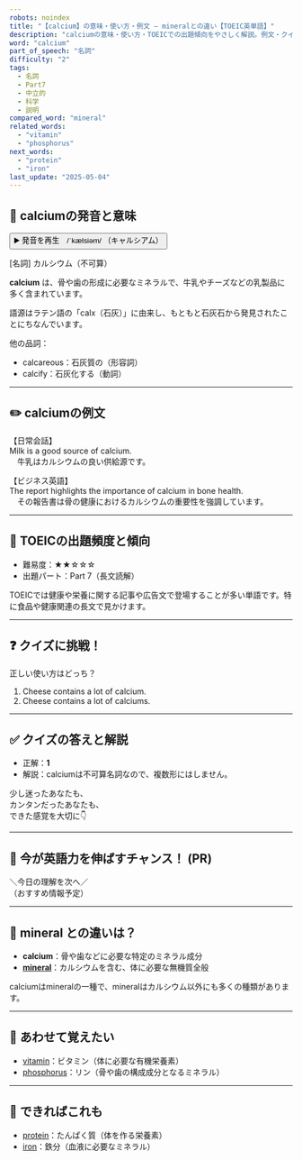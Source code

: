 ```yaml
---
robots: noindex
title: "【calcium】の意味・使い方・例文 ― mineralとの違い【TOEIC英単語】"
description: "calciumの意味・使い方・TOEICでの出題傾向をやさしく解説。例文・クイズ付きでmineralとの違いもわかりやすく学べます。"
word: "calcium"
part_of_speech: "名詞"
difficulty: "2"
tags:
  - 名詞
  - Part7
  - 中立的
  - 科学
  - 説明
compared_word: "mineral"
related_words:
  - "vitamin"
  - "phosphorus"
next_words:
  - "protein"
  - "iron"
last_update: "2025-05-04"
---
```


## 🔰 calciumの発音と意味

<button class="play-audio" onclick="playTTS('calcium')">
  <span class="play-audio-main">
    ▶️ 発音を再生　/ˈkælsiəm/
  </span>
  <span class="play-audio-sub">
    （キャルシアム）
  </span>
</button>

[名詞] カルシウム（不可算）

**calcium** は、骨や歯の形成に必要なミネラルで、牛乳やチーズなどの乳製品に多く含まれています。

語源はラテン語の「calx（石灰）」に由来し、もともと石灰石から発見されたことにちなんでいます。

他の品詞：  
- calcareous：石灰質の（形容詞）
- calcify：石灰化する（動詞）

---

## ✏️ calciumの例文

【日常会話】  
Milk is a good source of calcium.  
　牛乳はカルシウムの良い供給源です。

【ビジネス英語】  
The report highlights the importance of calcium in bone health.  
　その報告書は骨の健康におけるカルシウムの重要性を強調しています。

---

## 🎯 TOEICの出題頻度と傾向

- 難易度：★★☆☆☆
- 出題パート：Part 7（長文読解）

TOEICでは健康や栄養に関する記事や広告文で登場することが多い単語です。特に食品や健康関連の長文で見かけます。

---

## ❓ クイズに挑戦！

正しい使い方はどっち？

1. Cheese contains a lot of calcium.  
2. Cheese contains a lot of calciums.

---

## ✅ クイズの答えと解説

- 正解：**1**
- 解説：calciumは不可算名詞なので、複数形にはしません。

少し迷ったあなたも、  
カンタンだったあなたも、  
できた感覚を大切に👇️

---

## 🚀 今が英語力を伸ばすチャンス！ (PR)

<div class="info-center">
＼今日の理解を次へ／<br>  
（おすすめ情報予定）
</div>

---

## 🤔  mineral との違いは？

- **calcium**：骨や歯などに必要な特定のミネラル成分
- **[mineral](/mineral)**：カルシウムを含む、体に必要な無機質全般

calciumはmineralの一種で、mineralはカルシウム以外にも多くの種類があります。

---

## 🧩 あわせて覚えたい

- [vitamin](/vitamin)：ビタミン（体に必要な有機栄養素）
- [phosphorus](/phosphorus)：リン（骨や歯の構成成分となるミネラル）

---

## 📖 できればこれも

- [protein](/protein)：たんぱく質（体を作る栄養素）
- [iron](/iron)：鉄分（血液に必要なミネラル）

<!-- cvid: aid13_bid45 -->
